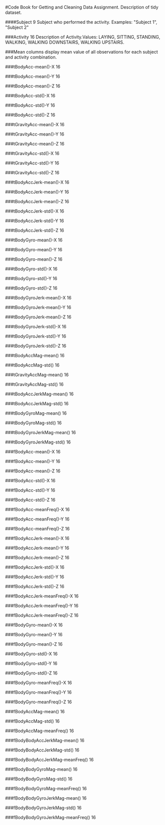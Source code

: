 #Code Book for Getting and Cleaning Data Assignment. Description of tidy dataset.


####Subject		9
   Subject who performed the activity. Examples:  "Subject 1", "Subject 2"

###Activity	16
   Description of Activity.Values: LAYING, SITTING, STANDING, WALKING, WALKING DOWNSTAIRS, WALKING UPSTAIRS.
   

###Mean columns display mean value of all observations for each subject and activity combination. 

   
###tBodyAcc-mean()-X 	16
	

###tBodyAcc-mean()-Y 	16
	

###tBodyAcc-mean()-Z 	16
	

###tBodyAcc-std()-X 	16
	

###tBodyAcc-std()-Y	16
	

###tBodyAcc-std()-Z	16
	

###tGravityAcc-mean()-X	16
	

###tGravityAcc-mean()-Y	16
	

###tGravityAcc-mean()-Z	16
	

###tGravityAcc-std()-X	16 
	

###tGravityAcc-std()-Y	16 
	

###tGravityAcc-std()-Z	16 
	

###tBodyAccJerk-mean()-X	16
	
	
###tBodyAccJerk-mean()-Y	16
	
	
###tBodyAccJerk-mean()-Z	16 
	
	
###tBodyAccJerk-std()-X 	16
	
	
###tBodyAccJerk-std()-Y 	16
	
	
###tBodyAccJerk-std()-Z 	16
	
	
###tBodyGyro-mean()-X 	16
	
	
###tBodyGyro-mean()-Y 	16
	
	
###tBodyGyro-mean()-Z	16
	
	
###tBodyGyro-std()-X 	16
	
	
###tBodyGyro-std()-Y	16
	
	
###tBodyGyro-std()-Z	16
	
	
###tBodyGyroJerk-mean()-X	16 
	
	
###tBodyGyroJerk-mean()-Y	16
	
	
###tBodyGyroJerk-mean()-Z	16 
	
	
###tBodyGyroJerk-std()-X	16
	
	
###tBodyGyroJerk-std()-Y 	16
	
	
###tBodyGyroJerk-std()-Z	16
	
	
###tBodyAccMag-mean()	16
	
	
###tBodyAccMag-std() 	16
	
	
###tGravityAccMag-mean()	16
	
	
###tGravityAccMag-std()	16
	
	
###tBodyAccJerkMag-mean()	16
	
	
###tBodyAccJerkMag-std() 	16
	
	
###tBodyGyroMag-mean() 	16
	
	
###tBodyGyroMag-std()	16
	
	
###tBodyGyroJerkMag-mean()	16
	
	
###tBodyGyroJerkMag-std() 	16
	
	
###fBodyAcc-mean()-X 	16
	
	
###fBodyAcc-mean()-Y 	16
	
	
###fBodyAcc-mean()-Z 	16
	

###fBodyAcc-std()-X	16
	

###fBodyAcc-std()-Y 	16
	
	
###fBodyAcc-std()-Z 	16
	
	
###fBodyAcc-meanFreq()-X	16
	
	
###fBodyAcc-meanFreq()-Y	16
	
	
###fBodyAcc-meanFreq()-Z	16 
	
	
###fBodyAccJerk-mean()-X	16 
	
	
###fBodyAccJerk-mean()-Y	16 
	
	
###fBodyAccJerk-mean()-Z	16 
	
	
###fBodyAccJerk-std()-X	16
	
	
###fBodyAccJerk-std()-Y	16
	
	
###fBodyAccJerk-std()-Z 	16
	
	
###fBodyAccJerk-meanFreq()-X	16 
	
	
###fBodyAccJerk-meanFreq()-Y	16
	
	
###fBodyAccJerk-meanFreq()-Z	16 
	
	
###fBodyGyro-mean()-X 	16
	
	
###fBodyGyro-mean()-Y 	16
	
	
###fBodyGyro-mean()-Z 	16
	
	
###fBodyGyro-std()-X 	16
	
	
###fBodyGyro-std()-Y 	16
	
	
###fBodyGyro-std()-Z 	16
	
	
###fBodyGyro-meanFreq()-X	16
	
	
###fBodyGyro-meanFreq()-Y 	16
	
	
###fBodyGyro-meanFreq()-Z 	16
	
	
###fBodyAccMag-mean()	16
	
	
###fBodyAccMag-std() 	16
	
	
###fBodyAccMag-meanFreq()	16
	
	
###fBodyBodyAccJerkMag-mean()	16
	
	
###fBodyBodyAccJerkMag-std() 	16
	
	
###fBodyBodyAccJerkMag-meanFreq() 	16
	
	
###fBodyBodyGyroMag-mean() 	16
	
	
###fBodyBodyGyroMag-std() 		16
	
	
###fBodyBodyGyroMag-meanFreq()	16
	
	
###fBodyBodyGyroJerkMag-mean()	16 
	
	
###fBodyBodyGyroJerkMag-std()	16
	
	
###fBodyBodyGyroJerkMag-meanFreq()	16
	






